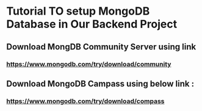 
# Tutorial TO setup MongoDB Database in Our Backend Project 
## Download MongDB Community Server using link
### https://www.mongodb.com/try/download/community
## Download MongoDB Campass using below link :
### https://www.mongodb.com/try/download/compass
